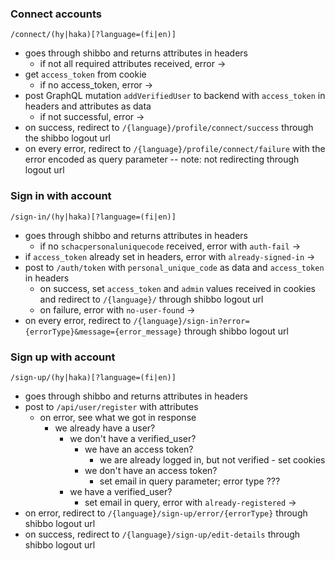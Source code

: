### Connect accounts

`/connect/(hy|haka)[?language=(fi|en)]`

* goes through shibbo and returns attributes in headers
  * if not all required attributes received, error ->
* get `access_token` from cookie
  * if no access_token, error ->
* post GraphQL mutation `addVerifiedUser` to backend with `access_token` in headers and attributes as data
  * if not successful, error ->
* on success, redirect to `/{language}/profile/connect/success` through the shibbo logout url
* on every error, redirect to `/{language}/profile/connect/failure` with the error encoded as query parameter -- note: not redirecting through logout url

### Sign in with account

`/sign-in/(hy|haka)[?language=(fi|en)]`

* goes through shibbo and returns attributes in headers
  * if no `schacpersonaluniquecode` received, error with `auth-fail` ->
* if `access_token` already set in headers, error with `already-signed-in` ->
* post to `/auth/token` with `personal_unique_code` as data and `access_token` in headers
  * on success, set `access_token` and `admin` values received in cookies and redirect to `/{language}/` through shibbo logout url
  * on failure, error with `no-user-found` ->
* on every error, redirect to `/{language}/sign-in?error={errorType}&message={error_message}` through shibbo logout url

### Sign up with account

`/sign-up/(hy|haka)[?language=(fi|en)]`

* goes through shibbo and returns attributes in headers
* post to `/api/user/register` with attributes
  * on error, see what we got in response
    * we already have a user?
      * we don't have a verified_user?
        * we have an access token?
          * we are already logged in, but not verified - set cookies
        * we don't have an access token?
          * set email in query parameter; error type ???
      * we have a verified_user?
        * set email in query, error with `already-registered` ->
* on error, redirect to `/{language}/sign-up/error/{errorType}` through shibbo logout url
* on success, redirect to `/{language}/sign-up/edit-details` through shibbo logout url
 